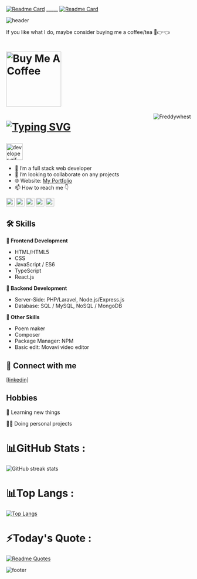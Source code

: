 [![Readme Card](https://github-readme-stats.vercel.app/api/pin/?username=freddywhest&repo=firestore-eloquent&theme=react)](https://github.com/freddywhest/firestore-eloquent) _____ [![Readme Card](https://github-readme-stats.vercel.app/api/pin/?username=freddywhest&repo=vehicle-management&theme=react)](https://github.com/freddywhest/vehicle-management)

![header](https://capsule-render.vercel.app/api?type=wave&color=gradient&height=300&section=header&text=Alfred%20Nti%20&fontSize=90&animation=fadeIn&fontAlignY=38&descAlignY=53&descAlign=62)

If you like what I do, maybe consider buying me a coffee/tea 🥺👉👈

<h1>
  <a href="https://www.buymeacoffee.com/alfrednti" target="_blank"><img src="https://cdn.buymeacoffee.com/buttons/v2/default-red.png" alt="Buy Me A Coffee" width="150" ></a>
</h1>

<img align="right" src="https://visitor-badge.laobi.icu/badge?page_id=Freddywhest/Freddywhest" alt="Freddywhest">  


<h1>
  
[![Typing SVG](https://readme-typing-svg.herokuapp.com?font='Belanosima'%2C+sans-serif&weight=900&size=25&duration=3000&pause=2000&color=blue&width=435&lines=Hi+%F0%9F%91%8B%2C+I%E2%80%99m+Alfred;Nice+to+meet+you!+%F0%9F%98%8A)](https://git.io/typing-svg)

</h1>

<img src="https://github.com/HalemoGPA/HalemoGPA/blob/main/images/Developer.gif" alt="developer gif"  height="45px">

- 👀 I’m a full stack web developer
- 💞️ I’m looking to collaborate on any projects
- 🌐 Website: [My Portfolio](https://freddywhest.github.io/portfolio/)
- 📫 How to reach me 👇
<p> <a href="https://www.linkedin.com/in/alfred-nti/"><img src="https://img.shields.io/badge/linkedin-%230077B5.svg?&style=for-the-badge&logo=linkedin&logoColor=white" height=23></a> <a href="mailto:alfrednti5000@gmail.com"><img src="https://img.shields.io/badge/Gmail-D14836?style=for-the-badge&logo=gmail&logoColor=white" height=23></a> 
<!--   <a href="https://github.com/HalemoGPA/"><img src="https://img.shields.io/badge/GitHub-100000?style=for-the-badge&logo=github&logoColor=white" height=23></a> --><a href="https://t.me/roddyfred"><img src="https://img.shields.io/badge/Telegram-2CA5E0?style=for-the-badge&logo=telegram&logoColor=white" height=23></a>  <a href="https://codeforces.com/profile/alfrednti"><img src="https://img.shields.io/badge/codeforces-%234566B5.svg?&style=for-the-badge&logo=codeforces&logoColor=white" height=23></a> <a href="https://twitter.com/intent/follow?screen_name=mr_freddy59"><img src="https://img.shields.io/twitter/follow/mr_freddy59?label=Twitter&style=for-the-badge&logo=twitter&logoColor=hsl(0%2C%20100%25%2C%20100%25)&labelColor=hsl(198%2C%20100%25%2C%2050%25)&color=hsl(198%2C%20100%25%2C%2050%25)" height=23></a></p>

## 🛠 Skills

**🎨 Frontend Development**
- HTML/HTML5
- CSS
- JavaScript / ES6 
- TypeScript
- React.js

**📌 Backend Development**
- Server-Side: PHP/Laravel, Node.js/Express.js
- Database: SQL / MySQL, NoSQL / MongoDB 

**🎁 Other Skills**
- Poem maker
- Composer
- Package Manager: NPM
- Basic edit: Movavi video editor

## 🔗 Connect with me
[[linkedin]](https://www.linkedin.com/in/alfred-nti/)


## Hobbies

🧠 Learning new things

👨‍💻 Doing personal projects

# 📊GitHub Stats :
![GitHub streak stats](https://github-readme-streak-stats.herokuapp.com/?user=FreddyWhest&theme=react) <br/> 

# 📊Top Langs :
[![Top Langs](https://github-readme-stats.vercel.app/api/top-langs/?username=freddywhest&theme=react&langs_count=10&layout=compact)](https://github.com/freddywhest)<br/> 

# ⚡️Today's Quote :
[![Readme Quotes](https://quotes-github-readme.vercel.app/api?type=horizontal&theme=dracula)](https://github.com/piyushsuthar/github-readme-quotes)

![footer](https://capsule-render.vercel.app/api?type=wave&color=gradient&height=300&section=footer&descAlignY=51&descAlign=62)
